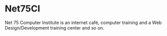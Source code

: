 # Net75CI
Net 75 Computer Institute is an internet café, computer training and a Web Design/Development training center and so on. 
